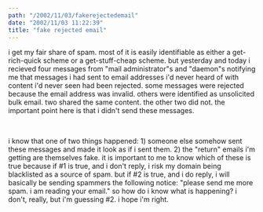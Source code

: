 ```yaml
---
path: "/2002/11/03/fakerejectedemail" 
date: "2002/11/03 11:22:39" 
title: "fake rejected email" 
---
```

<p>i get my fair share of spam. most of it is easily identifiable as either a get-rich-quick scheme or a get-stuff-cheap scheme. but yesterday and today i recieved four messages from "mail administrator"s and "daemon"s notifying me that messages i had sent to email addresses i'd never heard of with content i'd never seen had been rejected. some messages were rejected because the email address was invalid. others were identified as unsolicited bulk email. two shared the same content. the other two did not. the important point here is that i didn't send these messages.</p><br><p>i know that one of two things happened: 1) someone else somehow sent these messages and made it look as if i sent them. 2) the "return" emails i'm getting are themselves fake. it is important to me to know which of these is true because if #1 is true, and i don't reply, i risk my domain being blacklisted as a source of spam. but if #2 is true, and i do reply, i will basically be sending spammers the following notice: "please send me more spam. i am reading your email." so how do i know what is happening? i don't, really, but i'm guessing #2. i hope i'm right.</p>
